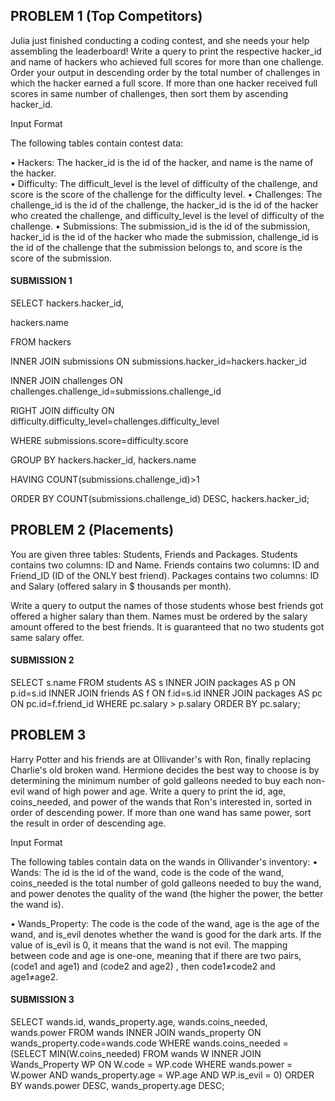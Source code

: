 ## PROBLEM 1 (Top Competitors)

Julia just finished conducting a coding contest, and she needs your help assembling the leaderboard! Write a query to print the respective hacker_id and name of hackers who achieved full scores for more than one challenge. Order your output in descending order by the total number of challenges in which the hacker earned a full score. If more than one hacker received full scores in same number of challenges, then sort them by ascending hacker_id.
 
Input Format

The following tables contain contest data:
 
•	Hackers: The hacker_id is the id of the hacker, and name is the name of the hacker.  
•	Difficulty: The difficult_level is the level of difficulty of the challenge, and score is the score of the challenge for the difficulty level. 
•	Challenges: The challenge_id is the id of the challenge, the hacker_id is the id of the hacker who created the challenge, and difficulty_level is the level of difficulty of the challenge. 
•	Submissions: The submission_id is the id of the submission, hacker_id is the id of the hacker who made the submission, challenge_id is the id of the challenge that the submission belongs to, and score is the score of the submission. 
 

#### SUBMISSION 1

SELECT hackers.hacker_id,

hackers.name
        
FROM hackers

INNER JOIN submissions ON submissions.hacker_id=hackers.hacker_id
    
INNER JOIN challenges ON challenges.challenge_id=submissions.challenge_id
    
RIGHT JOIN difficulty ON difficulty.difficulty_level=challenges.difficulty_level
    
WHERE submissions.score=difficulty.score

GROUP BY hackers.hacker_id, hackers.name

HAVING COUNT(submissions.challenge_id)>1

ORDER BY COUNT(submissions.challenge_id) DESC, hackers.hacker_id;



## PROBLEM 2 (Placements)

You are given three tables: Students, Friends and Packages. Students contains two columns: ID and Name. Friends contains two columns: ID and Friend_ID (ID of the ONLY best friend). Packages contains two columns: ID and Salary (offered salary in $ thousands per month).
 
Write a query to output the names of those students whose best friends got offered a higher salary than them. Names must be ordered by the salary amount offered to the best friends. It is guaranteed that no two students got same salary offer.

#### SUBMISSION 2

SELECT s.name
FROM students AS s
INNER JOIN packages AS p ON p.id=s.id
INNER JOIN friends AS f ON f.id=s.id
INNER JOIN packages AS pc ON pc.id=f.friend_id
WHERE pc.salary > p.salary
ORDER BY pc.salary;



## PROBLEM 3 

Harry Potter and his friends are at Ollivander's with Ron, finally replacing Charlie's old broken wand.
Hermione decides the best way to choose is by determining the minimum number of gold galleons needed to buy each non-evil wand of high power and age. Write a query to print the id, age, coins_needed, and power of the wands that Ron's interested in, sorted in order of descending power. If more than one wand has same power, sort the result in order of descending age.

Input Format

The following tables contain data on the wands in Ollivander's inventory:
•	Wands: The id is the id of the wand, code is the code of the wand, coins_needed is the total number of gold galleons needed to buy the wand, and power denotes the quality of the wand (the higher the power, the better the wand is).
 
•	Wands_Property: The code is the code of the wand, age is the age of the wand, and is_evil denotes whether the wand is good for the dark arts. If the value of is_evil is 0, it means that the wand is not evil. The mapping between code and age is one-one, meaning that if there are two pairs, (code1 and age1)  and (code2 and age2) , then code1≠code2 and age1≠age2.
 
#### SUBMISSION 3

SELECT wands.id,
       wands_property.age,
       wands.coins_needed,
       wands.power
FROM wands
INNER JOIN wands_property ON wands_property.code=wands.code
WHERE wands.coins_needed = (SELECT MIN(W.coins_needed)
                        FROM wands W INNER JOIN Wands_Property WP
                        ON W.code = WP.code
                        WHERE wands.power = W.power AND 
                        wands_property.age = WP.age AND WP.is_evil = 0)
ORDER BY wands.power DESC, wands_property.age DESC;
